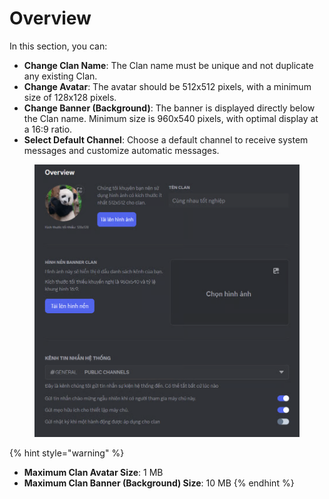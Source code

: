 # Overview

In this section, you can:

* **Change Clan Name**: The Clan name must be unique and not duplicate any existing Clan.
* **Change Avatar**: The avatar should be 512x512 pixels, with a minimum size of 128x128 pixels.
* **Change Banner (Background)**: The banner is displayed directly below the Clan name. Minimum size is 960x540 pixels, with optimal display at a 16:9 ratio.
* **Select Default Channel**: Choose a default channel to receive system messages and customize automatic messages.

<figure><img src="../../../../.gitbook/assets/image (114).png" alt=""><figcaption></figcaption></figure>

{% hint style="warning" %}
* **Maximum Clan Avatar Size**: 1 MB
* **Maximum Clan Banner (Background) Size**: 10 MB
{% endhint %}
